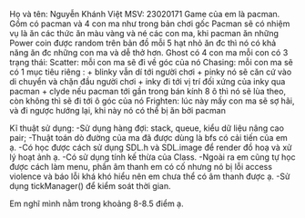 Họ và tên: Nguyễn Khánh Việt
MSV: 23020171
Game của em là pacman. Gồm có pacman và 4 con ma như trong bản chơi gốc 
Pacman sẽ có nhiệm vụ là ăn các thức ăn màu vàng và né các con ma, khi pacman ăn những Power coin được random trên bản đồ 
mỗi 5 hạt nhỏ ăn đc thì nó có khả năng ăn đc những con ma và dễ thở hơn.
Ghost có 4 con ma mỗi con có 3 trạng thái:
Scatter: mỗi con ma sẽ đi về góc của nó
Chasing: mỗi con ma sẽ có 1 mục tiêu riêng :
        + blinky vẫn dí tới người chơi 
        + pinky nó sẽ căn cứ vào di chuyển và chặn đầu người chơi
        + inky đi tới vị trí đối xứng của inky qua pacman
        + clyde nếu pacman tới gần trong bán kính 8 ô thì nó sẽ lùa theo, còn không thì sẽ đi tới ô góc của nó
Frighten: lúc này mấy con ma sẽ sợ hãi, và đi ngược hướng lại, khi này nó có thể bị ăn bởi pacman

Kĩ thuật sử dụng:
-Sử dụng hàng đợi: stack, queue, kiểu dữ liệu nâng cao pair;
-Thuật toán dò đường của ma đã được dùng là bfs có cải tiến của em ạ.
-Có học được cách sử dụng SDL.h và SDL.image để render đồ hoạ và xử lý hoạt ảnh ạ.
-Có sử dụng tính kế thừa của Class.
-Ngoài ra em cũng tự học được cách làm menu, phần âm thanh em có cố nhưng nó bị lỗi access violence và báo lỗi
khá khó hiểu nên em chưa thể có âm thanh được ạ.
-Sử dụng tickManager() để kiểm soát thời gian.

Em nghĩ mình nằm trong khoảng 8-8.5 điểm ạ.





